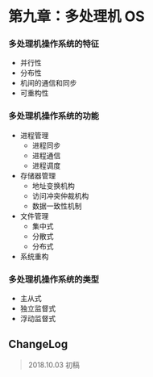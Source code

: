 # 第九章：多处理机 OS

### 多处理机操作系统的特征

- 并行性
- 分布性
- 机间的通信和同步
- 可重构性

### 多处理机操作系统的功能

- 进程管理
  - 进程同步
  - 进程通信
  - 进程调度
- 存储器管理
  - 地址变换机构
  - 访问冲突仲裁机构
  - 数据一致性机制
- 文件管理
  - 集中式
  - 分散式
  - 分布式
- 系统重构

### 多处理机操作系统的类型

- 主从式
- 独立监督式
- 浮动监督式

## ChangeLog

> 2018.10.03 初稿